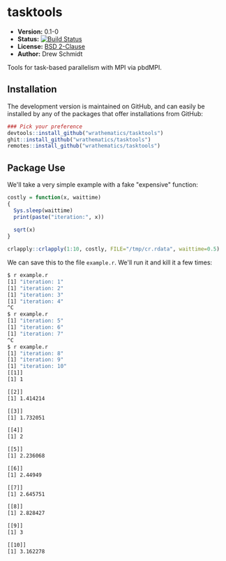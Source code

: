# tasktools

* **Version:** 0.1-0
* **Status:** [![Build Status](https://travis-ci.org/wrathematics/tasktools.png)](https://travis-ci.org/wrathematics/tasktools)
* **License:** [BSD 2-Clause](http://opensource.org/licenses/BSD-2-Clause)
* **Author:** Drew Schmidt


Tools for task-based parallelism with MPI via pbdMPI.


## Installation

<!-- To install the R package, run:

```r
install.packages("tasktools")
``` -->

The development version is maintained on GitHub, and can easily be installed by any of the packages that offer installations from GitHub:

```r
### Pick your preference
devtools::install_github("wrathematics/tasktools")
ghit::install_github("wrathematics/tasktools")
remotes::install_github("wrathematics/tasktools")
```



## Package Use

We'll take a very simple example with a fake "expensive" function:

```r
costly = function(x, waittime)
{
  Sys.sleep(waittime)
  print(paste("iteration:", x))
  
  sqrt(x)
}

crlapply::crlapply(1:10, costly, FILE="/tmp/cr.rdata", waittime=0.5)
```

We can save this to the file `example.r`. We'll run it and kill it a few times:

```bash
$ r example.r
[1] "iteration: 1"
[1] "iteration: 2"
[1] "iteration: 3"
[1] "iteration: 4"
^C
$ r example.r
[1] "iteration: 5"
[1] "iteration: 6"
[1] "iteration: 7"
^C
$ r example.r
[1] "iteration: 8"
[1] "iteration: 9"
[1] "iteration: 10"
[[1]]
[1] 1

[[2]]
[1] 1.414214

[[3]]
[1] 1.732051

[[4]]
[1] 2

[[5]]
[1] 2.236068

[[6]]
[1] 2.44949

[[7]]
[1] 2.645751

[[8]]
[1] 2.828427

[[9]]
[1] 3

[[10]]
[1] 3.162278
```
